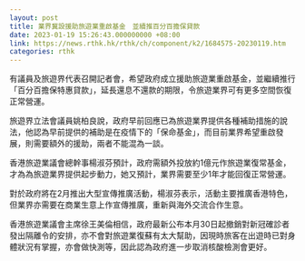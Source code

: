 ```yaml
---
layout: post
title: 業界冀設援助旅遊業重啟基金　並續推百分百擔保貸款
date: 2023-01-19 15:26:43.000000000 +08:00
link: https://news.rthk.hk/rthk/ch/component/k2/1684575-20230119.htm
categories: rthk
---
```


有議員及旅遊界代表召開記者會，希望政府成立援助旅遊業重啟基金，並繼續推行「百分百擔保特惠貸款」，延長還息不還款的期限，令旅遊業界可有更多空間恢復正常營運。

旅遊界立法會議員姚柏良說，政府早前回應已為旅遊業界提供各種補助措施的說法，他認為早前提供的補助是在疫情下的「保命基金」，而目前業界希望重啟發展，則需要額外的援助，兩者不能混為一談。

香港旅遊業議會總幹事楊淑芬預計，政府需額外投放約1億元作旅遊業復常基金，才為為旅遊業界提供起步動力，她又預計，業界需要至少1年才能回復正常營運。

對於政府將在2月推出大型宣傳推廣活動，楊淑芬表示，活動主要推廣香港特色，但業界亦需要在商業生意上作宣傳推廣，重新與海外交流合作生意。

香港旅遊業議會主席徐王美倫相信，政府最新公布本月30日起撤銷對新冠確診者發出隔離令的安排，亦不會對旅遊業復蘇有太大幫助，因現時旅客在出遊時已對身體狀況有掌握，亦會做快測等，因此認為政府進一步取消核酸檢測會更好。
